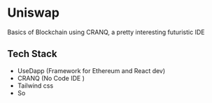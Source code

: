 # Uniswap
Basics of Blockchain using CRANQ, a pretty interesting futuristic IDE

## Tech Stack
- UseDapp (Framework for Ethereum and React dev)
- CRANQ (No Code IDE ) 
- Tailwind css
- So